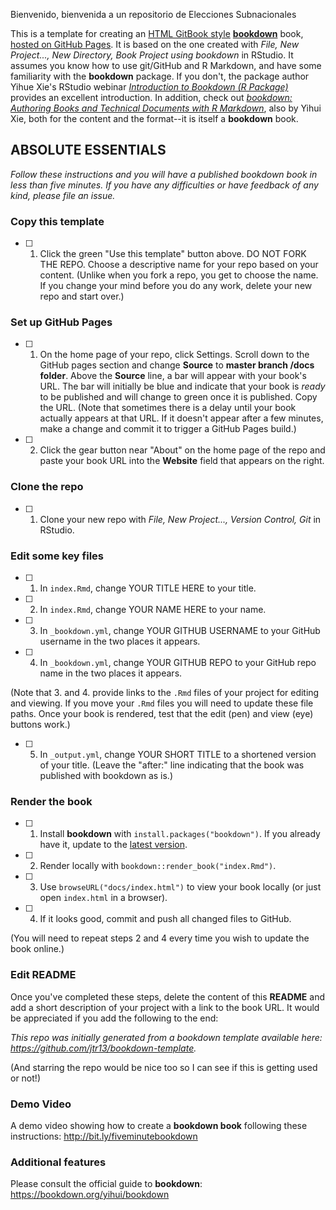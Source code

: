 Bienvenido, bienvenida a un repositorio de Elecciones Subnacionales

This is a template for creating an [HTML GitBook style](https://bookdown.org/yihui/bookdown/html.html#gitbook-style) [**bookdown**](https://github.com/rstudio/bookdown) book, [hosted on GitHub Pages](https://bookdown.org/yihui/bookdown/github.html). It is based on the one created with *File, New Project..., New Directory, Book Project using bookdown* in RStudio. It assumes you know how to use git/GitHub and R Markdown, and have some familiarity with the **bookdown** package. If you don't, the package author Yihue Xie's RStudio webinar [*Introduction to Bookdown (R Package)*](https://www.youtube.com/watch?v=dVqVscgwSpw) provides an excellent introduction. In addition, check out [*bookdown: Authoring Books and Technical Documents with R Markdown*](https://bookdown.org/yihui/bookdown), also by Yihui Xie, both for the content and the format--it is itself a **bookdown** book.

## ABSOLUTE ESSENTIALS

*Follow these instructions and you will have a published bookdown book in less than five minutes. If you have any difficulties or have feedback of any kind, please file an issue.*

### Copy this template

-   [ ] 1. Click the green "Use this template" button above. DO NOT FORK THE REPO. Choose a descriptive name for your repo based on your content. (Unlike when you fork a repo, you get to choose the name. If you change your mind before you do any work, delete your new repo and start over.)

### Set up GitHub Pages

-   [ ] 1. On the home page of your repo, click Settings. Scroll down to the GitHub pages section and change **Source** to **master branch /docs folder**. Above the **Source** line, a bar will appear with your book's URL. The bar will initially be blue and indicate that your book is *ready* to be published and will change to green once it is published. Copy the URL. (Note that sometimes there is a delay until your book actually appears at that URL. If it doesn't appear after a few minutes, make a change and commit it to trigger a GitHub Pages build.)

-   [ ] 2. Click the gear button near "About" on the home page of the repo and paste your book URL into the **Website** field that appears on the right.

### Clone the repo

-   [ ] 1. Clone your new repo with *File, New Project..., Version Control, Git* in RStudio.

### Edit some key files

-   [ ] 1. In `index.Rmd`, change YOUR TITLE HERE to your title.

-   [ ] 2. In `index.Rmd`, change YOUR NAME HERE to your name.

-   [ ] 3. In `_bookdown.yml`, change YOUR GITHUB USERNAME to your GitHub username in the two places it appears.

-   [ ] 4. In `_bookdown.yml`, change YOUR GITHUB REPO to your GitHub repo name in the two places it appears.

(Note that 3. and 4. provide links to the `.Rmd` files of your project for editing and viewing. If you move your `.Rmd` files you will need to update these file paths. Once your book is rendered, test that the edit (pen) and view (eye) buttons work.)

-   [ ] 5. In `_output.yml`, change YOUR SHORT TITLE to a shortened version of your title. (Leave the "after:" line indicating that the book was published with bookdown as is.)

### Render the book

-   [ ] 1. Install **bookdown** with `install.packages("bookdown")`. If you already have it, update to the [latest version](https://CRAN.R-project.org/package=bookdown).

-   [ ] 2. Render locally with `bookdown::render_book("index.Rmd")`.

-   [ ] 3. Use `browseURL("docs/index.html")` to view your book locally (or just open `index.html` in a browser).

-   [ ] 4. If it looks good, commit and push all changed files to GitHub.

(You will need to repeat steps 2 and 4 every time you wish to update the book online.)

### Edit README

Once you've completed these steps, delete the content of this **README** and add a short description of your project with a link to the book URL. It would be appreciated if you add the following to the end:

*This repo was initially generated from a bookdown template available here: <https://github.com/jtr13/bookdown-template>.*

(And starring the repo would be nice too so I can see if this is getting used or not!)

### Demo Video

A demo video showing how to create a **bookdown book** following these instructions: <http://bit.ly/fiveminutebookdown>

### Additional features

Please consult the official guide to **bookdown**: <https://bookdown.org/yihui/bookdown>
